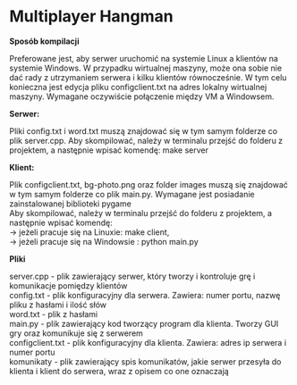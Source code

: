 # Multiplayer Hangman

**Sposób kompilacji**

Preferowane jest, aby serwer uruchomić na systemie Linux a klientów na systemie Windows. W przypadku wirtualnej maszyny, może ona sobie nie dać rady z utrzymaniem serwera i kilku klientów równocześnie.
W tym celu konieczna jest edycja pliku configclient.txt na adres lokalny wirtualnej maszyny. Wymagane oczywiście połączenie między VM a Windowsem.  
  
**Serwer:**  

Pliki config.txt i word.txt muszą znajdować się w tym samym folderze co plik server.cpp. Aby skompilować, należy w terminalu przejść do folderu z projektem, a następnie wpisać komendę: make server

**Klient:**

Plik configclient.txt, bg-photo.png oraz folder images  muszą się znajdować w tym samym folderze co plik main.py. Wymagane jest posiadanie zainstalowanej biblioteki pygame   
Aby skompilować, należy w terminalu przejść do folderu z projektem, a następnie wpisać komendę:  
-> jeżeli pracuje się na Linuxie: make client,  
-> jeżeli pracuje się na Windowsie : python main.py  




**Pliki**

server.cpp - plik zawierający serwer, który tworzy i kontroluje grę i komunikacje pomiędzy klientów  
config.txt - plik konfiguracyjny dla serwera. Zawiera: numer portu, nazwę pliku z hasłami i ilość słów  
word.txt - plik z hasłami  
main.py - plik zawierający kod tworzący program dla klienta. Tworzy GUI gry oraz komunikuje się z serwerem  
configclient.txt - plik konfiguracyjny dla klienta. Zawiera: adres ip serwera i numer portu  
komunikaty - plik zawierający spis komunikatów, jakie serwer przesyła do klienta i klient do serwera, wraz z opisem co one oznaczają
